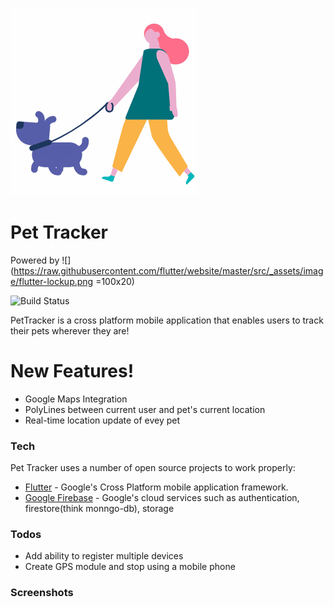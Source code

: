 
![](readme_files/gifs/logo_animation.gif)
# Pet Tracker
Powered by
![](https://raw.githubusercontent.com/flutter/website/master/src/_assets/image/flutter-lockup.png =100x20)

![Build Status](https://travis-ci.org/joemccann/dillinger.svg?branch=master)

PetTracker is a cross platform mobile application that enables users to track their pets wherever they are!

# New Features!
 - Google Maps Integration
 - PolyLines between current user and pet's current location
 - Real-time location update of evey pet
### Tech

Pet Tracker uses a number of open source projects to work properly:

* [Flutter](https://flutter.dev/) - Google's Cross Platform mobile application framework.
* [Google Firebase](https://firebase.google.com/) - Google's cloud services such as authentication, firestore(think monngo-db), storage

### Todos

 - Add ability to register multiple devices
 - Create GPS module and stop using a mobile phone

### Screenshots
